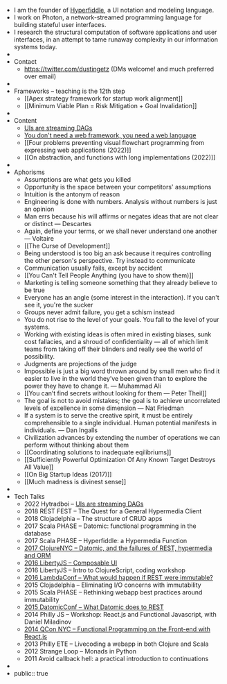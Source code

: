 - I am the founder of [Hyperfiddle](https://www.hyperfiddle.net/), a UI notation and modeling language.
- I work on Photon, a network-streamed programming language for building stateful user interfaces.
- I research the structural computation of software applications and user interfaces, in an attempt to tame runaway complexity in our information systems today.
-
- Contact
	- https://twitter.com/dustingetz (DMs welcome! and much preferred over email)
-
- Frameworks – teaching is the 12th step
	- [[Apex strategy framework for startup work alignment]]
	- [[Minimum Viable Plan = Risk Mitigation + Goal Invalidation]]
-
- Content
	- [UIs are streaming DAGs](https://hyperfiddle.notion.site/UIs-are-streaming-DAGs-e181461681a8452bb9c7a9f10f507991)
	- [You don't need a web framework, you need a web language](https://hyperfiddle.notion.site/Reactive-Clojure-You-don-t-need-a-web-framework-you-need-a-web-language-44b5bfa526be4af282863f34fa1cfffc)
	- [[Four problems preventing visual flowchart programming from expressing web applications (2022)]]
	- [[On abstraction, and functions with long implementations (2022)]]
-
- Aphorisms
	- Assumptions are what gets you killed
	- Opportunity is the space between your competitors' assumptions
	- Intuition is the antonym of reason
	- Engineering is done with numbers. Analysis without numbers is just an opinion
	- Man errs because his will affirms or negates ideas that are not clear or distinct — Descartes
	- Again, define your terms, or we shall never understand one another — Voltaire
	- [[The Curse of Development]]
	- Being understood is too big an ask because it requires controlling the other person's perspective. Try instead to communicate
	- Communication usually fails, except by accident
	- [[You Can't Tell People Anything (you have to show them)]]
	- Marketing is telling someone something that they already believe to be true
	- Everyone has an angle (some interest in the interaction). If you can't see it, you're the sucker
	- Groups never admit failure, you get a schism instead
	- You do not rise to the level of your goals. You fall to the level of your systems.
	- Working with existing ideas is often mired in existing biases, sunk cost fallacies, and a shroud of confidentiality — all of which limit teams from taking off their blinders and really see the world of possibility.
	- Judgments are projections of the judge
	- Impossible is just a big word thrown around by small men who find it easier to live in the world they’ve been given than to explore the power they have to change it. — Muhammad Ali
	- [[You can’t find secrets without looking for them — Peter Theil]]
	- The goal is not to avoid mistakes; the goal is to achieve uncorrelated levels of excellence in some dimension — Nat Friedman
	- If a system is to serve the creative spirit, it must be entirely comprehensible to a single individual. Human potential manifests in individuals. — Dan Ingalls
	- Civilization advances by extending the number of operations we can perform without thinking about them
	- [[Coordinating solutions to inadequate eqilibriums]]
	- [[Sufficiently Powerful Optimization Of Any Known Target Destroys All Value]]
	- [[On Big Startup Ideas (2017)]]
	- [[Much madness is divinest sense]]
-
- Tech Talks
	- 2022 Hytradboi – [UIs are streaming DAGs](https://hyperfiddle.notion.site/UIs-are-streaming-DAGs-e181461681a8452bb9c7a9f10f507991)
	- 2018 REST FEST – The Quest for a General Hypermedia Client
	- 2018 Clojadelphia – The structure of CRUD apps
	- 2017 Scala PHASE – Datomic: functional programming in the database
	- 2017 Scala PHASE – Hyperfiddle: a Hypermedia Function
	- [2017 ClojureNYC – Datomic, and the failures of REST, hypermedia and ORM](https://s3.amazonaws.com/www.dustingetz.com/Getz+2017+Datomic%2C+ORM%2C+Hypermedia+-+ClojureNYC.pdf)
	- [2016 LibertyJS – Composable UI](https://www.youtube.com/watch?v=6888V9YsObM)
	- 2016 LibertyJS – Intro to ClojureScript, coding workshop
	- [2016 LambdaConf – What would happen if REST were immutable?](https://docs.google.com/document/d/1hb9qB_d9jlDUpgTSBcFELGhKuWVecVzgGCcOeR9UueE/edit#heading=h.up2n5n7x3shf)
	- 2015 Clojadelphia – Eliminating I/O concerns with immutability
	- 2015 Scala PHASE – Rethinking webapp best practices around immutability
	- [2015 DatomicConf – What Datomic does to REST](http://web.archive.org/web/20200810210507/http://www.dustingetz.com/:what-datomic-does-to-rest/)
	- 2014 Philly JS – Workshop: React.js and Functional Javascript, with Daniel Miladinov
	- [2014 QCon NYC – Functional Programming on the Front-end with React.js](https://www.infoq.com/presentations/fp-facebook-react)
	- 2013 Philly ETE – Livecoding a webapp in both Clojure and Scala
	- 2012 Strange Loop – Monads in Python
	- 2011 Avoid callback hell: a practical introduction to continuations
-
- public:: true